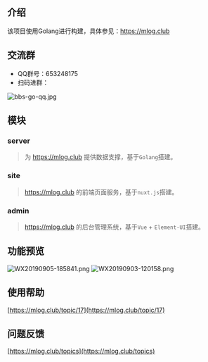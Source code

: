 ## 介绍
该项目使用Golang进行构建，具体参见：https://mlog.club

## 交流群

- QQ群号：653248175
- 扫码进群：

![bbs-go-qq.jpg](https://i.loli.net/2019/09/12/eiKSXycnDB7R6Gw.jpg)

## 模块
### server
> 为 https://mlog.club 提供数据支撑，基于`Golang`搭建。

### site
> https://mlog.club 的前端页面服务，基于`nuxt.js`搭建。


### admin
> https://mlog.club 的后台管理系统，基于`Vue` + `Element-UI`搭建。

## 功能预览
![WX20190905-185841.png](https://i.loli.net/2019/09/05/jXpoIDciyfE8n9t.png)
![WX20190903-120158.png](https://i.loli.net/2019/09/03/AsETB2OJpXD6gUV.png)

## 使用帮助
[https://mlog.club/topic/17](https://mlog.club/topic/17)

## 问题反馈

[https://mlog.club/topics](https://mlog.club/topics)
